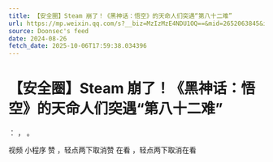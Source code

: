 ```yaml
---
title: 【安全圈】Steam 崩了！《黑神话：悟空》的天命人们突遇“第八十二难”
url: https://mp.weixin.qq.com/s?__biz=MzIzMzE4NDU1OQ==&mid=2652063845&idx=1&sn=a940a766014eeaae94630e57713d10e4
source: Doonsec's feed
date: 2024-08-26
fetch_date: 2025-10-06T17:59:38.034396
---
```


# 【安全圈】Steam 崩了！《黑神话：悟空》的天命人们突遇“第八十二难”

：
，
。

视频
小程序
赞
，轻点两下取消赞
在看
，轻点两下取消在看